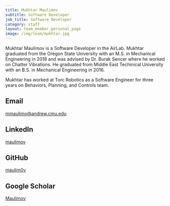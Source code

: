 ```yaml
---
title: Mukhtar Maulimov
subtitle: Software Developer
job_title: Software Developer
category: staff
layout: team_member_personal_page
image: /img/team/mukhtar.jpg
---
```


Mukhtar Maulimov is a Software Developer in the AirLab. Mukhtar graduated from the Oregon State University with an M.S. in Mechanical Engineering in 2018 and was advised by Dr. Burak Sencer where he worked on Chatter Vibrations. He graduated from Middle East Techinical University with an B.S. in Mechanical Engineering in 2016.

Mukhtar has worked at Torc Robotics as a Software Engineer for three years on Behaviors, Planning, and Controls team.

## Email ##
[mmaulimo@andrew.cmu.edu](mailto:mmaulimo@andrew.cmu.edu)

## LinkedIn ## 
[maulimov](https://www.linkedin.com/in/maulimov/)

## GitHub ##
[maulim0v](https://github.com/maulim0v)

## Google Scholar ##
[Maulimov](https://scholar.google.com/citations?user=KGMMfKsAAAAJ&hl=en)
